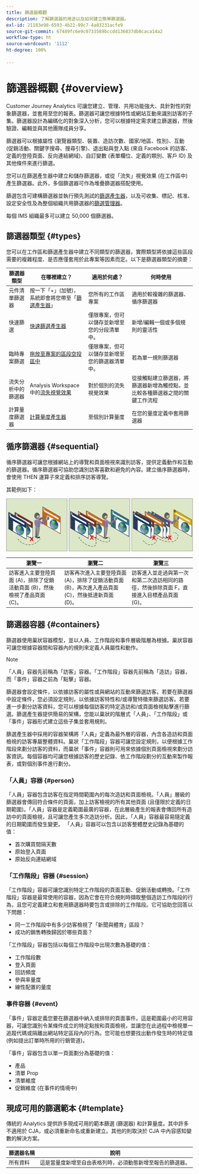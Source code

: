 ```yaml
---
title: 篩選器概觀
description: 了解篩選器的用途以及如何建立簡單篩選器。
exl-id: 21183e98-6593-4b22-99c7-4a03231acfe9
source-git-commit: 67489fc6e9c0733589bccdd136837db8caca14a2
workflow-type: ht
source-wordcount: '1112'
ht-degree: 100%

---
```



# 篩選器概觀 {#overview}

Customer Journey Analytics 可讓您建立、管理、共用功能強大、具針對性的對象篩選器，並套用至您的報表。篩選器可讓您根據特性或網站互動來識別訪客的子集。篩選器設計為編碼化的對象深入分析，您可以根據特定需求建立篩選器，然後驗證、編輯並與其他團隊成員分享。

篩選器可以根據屬性 (瀏覽器類型、裝置、造訪次數、國家/地區、性別)、互動 (促銷活動、關鍵字搜尋、搜尋引擎)、退出點與登入點 (來自 Facebook 的訪客、定義的登陸頁面、反向連結網域)、自訂變數 (表單欄位、定義的類別、客戶 ID) 及其他條件來進行篩選。

您可以在篩選產生器中建立和儲存篩選器，或從「流失」視覺效果 (在工作區中) 產生篩選器。此外，多個篩選器可作為堆疊篩選器搭配使用。

篩選包含可建構篩選器並執行預先測試的[篩選產生器](/help/components/filters/create-filters.md)，以及可收集、標記、核准、設定安全性及為整個組織共用篩選器的[篩選管理器](/help/components/filters/manage-filters.md)。

每個 IMS 組織最多可以建立 50,000 個篩選器。

## 篩選器類型 {#types}

您可以在工作區和篩選產生器中建立不同類型的篩選器，實際類型將依據這些區段需要的複雜程度、是否應僅套用於此專案等因素而定。以下是篩選器類型的摘要：

| 篩選器類型 | 在哪裡建立？ | 適用於何處？ | 何時使用 |
| --- | --- | --- | --- |
| 元件清單篩選器 | 按一下「+」(加號)，系統即會將您帶至「[篩選產生器](/help/components/filters/create-filters.md)」 | 您所有的工作區專案 | 適用於較複雜的篩選器、循序篩選器 |
| 快速篩選 | [快速篩選產生器](/help/components/filters/quick-filters.md) | 僅限專案，但可以儲存並新增至您的分段清單中。 | 新增/編輯一個或多個規則的靈活性 |
| 臨時專案篩選 | [拖放至專案的區段空投區中](/help/components/filters/ad-hoc-filters.md) | 僅限專案，但可以儲存並新增至您的篩選器清單中。 | 若為單一規則篩選器 |
| 流失分析中的篩選器 | Analysis Workspace 中的[流失視覺效果](/help/analysis-workspace/visualizations/fallout/compare-segments-fallout.md) | 對於個別的流失視覺效果 | 從接觸點建立篩選器，將篩選器新增為觸控點，並比較各種篩選器之間的關鍵工作流程 |
| 計算量度篩選器 | [計算量度產生器](https://experienceleague.adobe.com/docs/analytics/components/calculated-metrics/calcmetric-workflow/metrics-with-segments.html) | 至個別計算量度 | 在您的量度定義中套用篩選器 |

## 循序篩選器 {#sequential}

循序篩選器可讓您根據網站上的導覽和頁面檢視來識別訪客，提供定義動作和互動的篩選器。循序篩選器可協助您識別訪客喜歡和避免的內容。建立循序篩選器時，會使用 THEN 運算子來定義和排序訪客導覽。

其範例如下：

![](assets/sequential_fil.png)

| 瀏覽一 | 瀏覽二 | 瀏覽三 |
| --- | --- | --- |
| 訪客進入主要登陸頁面 (A)，排除了促銷活動頁面 (B)，然後檢視了產品頁面 (C)。 | 訪客再次進入主要登陸頁面 (A)，排除了促銷活動頁面 (B)，再次進入產品頁面 (C)，然後抵達新頁面 (D)。 | 訪客進入並走過與第一次和第二次造訪相同的路徑，然後排除頁面 F，直接進入目標產品頁面 (G)。 |

## 篩選器容器 {#containers}

篩選器使用巢狀容器模型，並以人員、工作階段和事件層級階層為根據。巢狀容器可讓您根據容器間和容器內的規則來定義人員屬性和動作。

>[!NOTE]
>「人員」容器先前稱為「訪客」容器。「工作階段」容器先前稱為「造訪」容器，而「事件」容器之前為「點擊」容器。

篩選器會設定條件，以依據訪客的屬性或與網站的互動來篩選訪客。若要在篩選器中設定條件，您必須設定規則，以依據訪客特性和/或導覽特徵來篩選訪客。若要進一步劃分訪客資料，您可以根據每個訪客的特定造訪和/或頁面檢視點擊進行篩選。篩選產生器提供簡易的架構，您能以巢狀的階層式「人員」、「工作階段」或「事件」容器形式建立這些子集並套用規則。

篩選產生器中採用的容器架構將「人員」定義為最外層的容器，內含各造訪和頁面檢視的訪客專屬整體資料。巢狀「工作階段」容器可讓您設定規則，以便根據工作階段來劃分訪客的資料，而巢狀「事件」容器則可用來依據個別頁面檢視來劃分訪客資訊。每個容器均可讓您根據訪客的歷史記錄、依工作階段劃分的互動來製作報表，或對個別事件進行劃分。

### 「人員」容器 {#person}

「人員」容器包含訪客在指定時間範圍內的每次造訪和頁面檢視。「人員」層級的篩選器會傳回符合條件的頁面，加上訪客檢視的所有其他頁面 (且僅限於定義的日期範圍)。「人員」容器是定義範圍最廣的容器，在此層級產生的報表會傳回所有造訪中的頁面檢視，且可讓您產生多次造訪分析。因此，「人員」容器最容易隨定義的日期範圍而發生變更。
「人員」容器可以包含以訪客整體歷史記錄為基礎的值：

* 首次購買間隔天數
* 原始登入頁面
* 原始反向連結網域

### 「工作階段」容器 {#session}

「工作階段」容器可讓您識別特定工作階段的頁面互動、促銷活動或轉換。「工作階段」容器是最常使用的容器，因為它會在符合規則時擷取整個造訪工作階段的行為，且您可定義建立和套用篩選器時要包含或排除的工作階段。它可協助您回答以下問題：

* 同一工作階段中有多少訪客檢視了「新聞與體育」區段？
* 成功的銷售轉換歸因於哪些頁面？

「工作階段」容器包括以每個工作階段中出現次數為基礎的值：

* 工作階段數
* 登入頁面
* 回訪頻度
* 參與率量度
* 線性配置的量度

### 事件容器 {#event}

「事件」容器定義您要在篩選器中納入或排除的頁面事件。這是範圍最小的可用容器，可讓您識別令某條件成立的特定點按和頁面檢視，並讓您在此過程中檢視單一追蹤代碼或隔離出網站特定區段內的行為。您可能也想要找出動作發生時的特定值 (例如提出訂單時所用的行銷管道)。

「事件」容器包含以單一頁面劃分為基礎的值：

* 產品
* 清單 Prop
* 清單維度
* 促銷維度 (在事件的情境中)

## 現成可用的篩選範本 {#template}

傳統的 Analytics 提供許多現成可用的範本篩選 (篩選器) 和計算量度。其中許多不適用於 CJA，或必須重新命名或重新建立。其他的則取決於 CJA 中內容感知變數的解決方案。

| 篩選器名稱 | 說明 |
| --- | --- |
| 所有資料 | 這是當量度新增至自由表格列時，必須動態新增至報告的篩選器。 |
